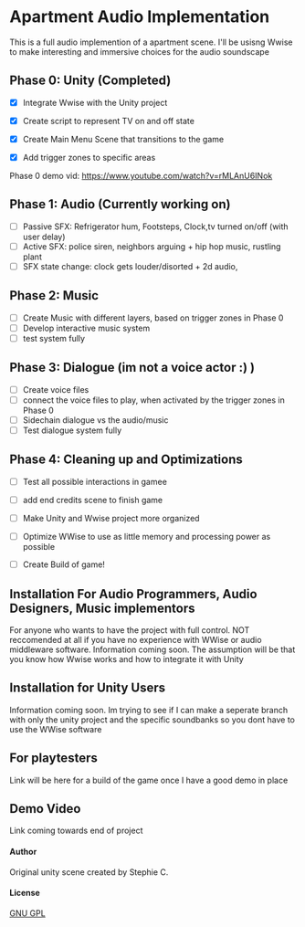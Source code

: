 


# Apartment Audio Implementation
This is a full audio implemention of a apartment scene. I'll be usisng Wwise to make interesting and immersive choices for the audio soundscape


## Phase 0: Unity (Completed)
- [x] Integrate Wwise with the Unity project
- [x] Create script to represent TV on and off state
- [x] Create Main Menu Scene that transitions to the game
- [x] Add trigger zones to specific areas


Phase 0 demo vid: https://www.youtube.com/watch?v=rMLAnU6INok
## Phase 1: Audio (Currently working on)
- [ ] Passive SFX: Refrigerator hum, Footsteps, Clock,tv turned on/off (with user delay)
- [ ] Active SFX: police siren, neighbors arguing + hip hop music, rustling plant  
- [ ] SFX state change: clock gets louder/disorted + 2d audio, 

## Phase 2: Music
- [ ] Create Music with different layers, based on trigger zones in Phase 0
- [ ] Develop interactive music system  
- [ ] test system fully

## Phase 3: Dialogue (im not a voice actor :) )
- [ ] Create voice files 
- [ ] connect the voice files to play, when activated by the trigger zones in Phase 0 
- [ ] Sidechain dialogue vs the audio/music
- [ ] Test dialogue system fully

## Phase 4: Cleaning up and Optimizations
- [ ] Test all possible interactions in gamee
- [ ] add end credits scene to finish game
- [ ] Make Unity and Wwise project more organized 
- [ ] Optimize WWise to use as little memory and processing power as possible 
- [ ] Create Build of game! 



## Installation For Audio Programmers, Audio Designers, Music implementors 
For anyone who wants to have the project with full control. NOT reccomended at all if you have no experience with WWise or audio middleware software. 
Information coming soon. The assumption will be that you know how Wwise works and how to integrate it with Unity


## Installation for Unity Users 
Information coming soon. Im trying to see if I can make a seperate branch with only the unity project and the specific soundbanks so you dont have to use the WWise software

## For playtesters
Link will be here for a build of the game once I have a good demo in place 





## Demo Video
Link coming towards end of project

#### Author
Original unity scene created by Stephie C. 

#### License
[GNU GPL](https://choosealicense.com/licenses/gpl-3.0/)
